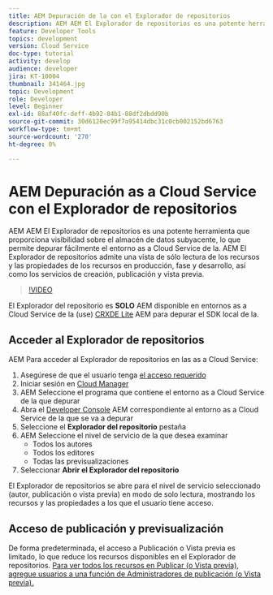 ```yaml
---
title: AEM Depuración de la con el Explorador de repositorios
description: AEM AEM El Explorador de repositorios es una potente herramienta que proporciona visibilidad sobre el almacén de datos subyacente, lo que permite depurar fácilmente el entorno as a Cloud Service de la.
feature: Developer Tools
topics: development
version: Cloud Service
doc-type: tutorial
activity: develop
audience: developer
jira: KT-10004
thumbnail: 341464.jpg
topic: Development
role: Developer
level: Beginner
exl-id: 88af40fc-deff-4b92-84b1-88df2dbdd90b
source-git-commit: 30d6120ec99f7a95414dbc31c0cb002152bd6763
workflow-type: tm+mt
source-wordcount: '270'
ht-degree: 0%

---
```


# AEM Depuración as a Cloud Service con el Explorador de repositorios

AEM AEM El Explorador de repositorios es una potente herramienta que proporciona visibilidad sobre el almacén de datos subyacente, lo que permite depurar fácilmente el entorno as a Cloud Service de la. AEM El Explorador de repositorios admite una vista de sólo lectura de los recursos y las propiedades de los recursos en producción, fase y desarrollo, así como los servicios de creación, publicación y vista previa.

>[!VIDEO](https://video.tv.adobe.com/v/341464?quality=12&learn=on)

El Explorador del repositorio es __SOLO__ AEM disponible en entornos as a Cloud Service de la (use) [CRXDE Lite](../aem-sdk-local-quickstart/other-tools.md#crxde-lite) AEM para depurar el SDK local de la.

## Acceder al Explorador de repositorios

AEM Para acceder al Explorador de repositorios en las as a Cloud Service:

1. Asegúrese de que el usuario tenga [el acceso requerido](https://experienceleague.adobe.com/docs/experience-manager-cloud-service/content/implementing/developer-tools/repository-browser.html#access-prerequisites)
1. Iniciar sesión en [Cloud Manager](https://my.cloudmanager.adobe.com)
1. AEM Seleccione el programa que contiene el entorno as a Cloud Service de la que depurar
1. Abra el [Developer Console](./developer-console.md) AEM correspondiente al entorno as a Cloud Service de la que se va a depurar
1. Seleccione el __Explorador del repositorio__ pestaña
1. AEM Seleccione el nivel de servicio de la que desea examinar
   + Todos los autores
   + Todos los editores
   + Todas las previsualizaciones
1. Seleccionar __Abrir el Explorador del repositorio__

El Explorador de repositorios se abre para el nivel de servicio seleccionado (autor, publicación o vista previa) en modo de solo lectura, mostrando los recursos y las propiedades a los que el usuario tiene acceso.

## Acceso de publicación y previsualización

De forma predeterminada, el acceso a Publicación o Vista previa es limitado, lo que reduce los recursos disponibles en el Explorador de repositorios. [Para ver todos los recursos en Publicar (o Vista previa), agregue usuarios a una función de Administradores de publicación (o Vista previa).](https://experienceleague.adobe.com/docs/experience-manager-cloud-service/content/implementing/developer-tools/repository-browser.html#navigate-the-hierarchy)
